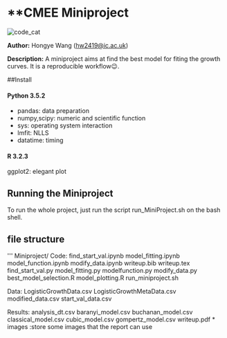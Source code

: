 # **CMEE Miniproject

![code_cat](https://www.google.com/imgres?imgurl=https%3A%2F%2Fmiro.medium.com%2Fmax%2F3600%2F0*n-2bW82Z6m6U2bij.jpeg&imgrefurl=https%3A%2F%2Fandy.coffee%2Fteach-your-cat-to-code-ca3cb20dd76f&tbnid=Sol-0Q2hGIogcM&vet=12ahUKEwjV9-qHu4joAhULcxoKHTiUCj8QMygBegUIARD2AQ..i&docid=iirz1QjLpnPWRM&w=1280&h=853&q=code%20cat&safe=strict&ved=2ahUKEwjV9-qHu4joAhULcxoKHTiUCj8QMygBegUIARD2AQ)

**Author:** Hongye Wang (hw2419@ic.ac.uk)

**Description:** A miniproject aims at find the best model for fiting the growth curves. It is a reproducible workflow:wink:.


##Install

#### Python 3.5.2
- pandas: data preparation
- numpy,scipy: numeric and scientific function
- sys: operating system interaction
- lmfit: NLLS
- datatime: timing

#### R 3.2.3
ggplot2: elegant plot

## Running the Miniproject

To run the whole project, just run the script run_MiniProject.sh on the bash shell.

## file structure
'''
Miniproject/
Code:
     find_start_val.ipynb
     model_fitting.ipynb
     model_function.ipynb
     modify_data.ipynb
     writeup.bib
     writeup.tex 
     find_start_val.py 
     model_fitting.py 
     modelfunction.py 
     modify_data.py 
     best_model_selection.R 
     model_plotting.R 
     run_miniproject.sh 
         

Data:
    LogisticGrowthData.csv 
    LogisticGrowthMetaData.csv
    modified_data.csv
    start_val_data.csv 

Results:
       analysis_dt.csv
       baranyi_model.csv
       buchanan_model.csv
       classical_model.csv
       cubic_model.csv
       gompertz_model.csv
       writeup.pdf
       * images :store some images that the report can use


